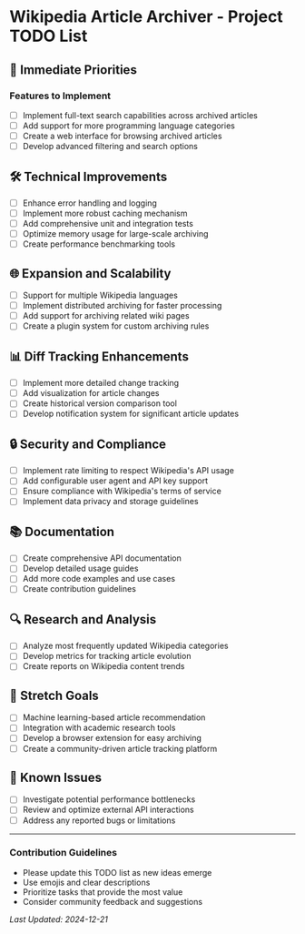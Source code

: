 # Wikipedia Article Archiver - Project TODO List

## 🚀 Immediate Priorities

### Features to Implement
- [ ] Implement full-text search capabilities across archived articles
- [ ] Add support for more programming language categories
- [ ] Create a web interface for browsing archived articles
- [ ] Develop advanced filtering and search options

## 🛠 Technical Improvements
- [ ] Enhance error handling and logging
- [ ] Implement more robust caching mechanism
- [ ] Add comprehensive unit and integration tests
- [ ] Optimize memory usage for large-scale archiving
- [ ] Create performance benchmarking tools

## 🌐 Expansion and Scalability
- [ ] Support for multiple Wikipedia languages
- [ ] Implement distributed archiving for faster processing
- [ ] Add support for archiving related wiki pages
- [ ] Create a plugin system for custom archiving rules

## 📊 Diff Tracking Enhancements
- [ ] Implement more detailed change tracking
- [ ] Add visualization for article changes
- [ ] Create historical version comparison tool
- [ ] Develop notification system for significant article updates

## 🔒 Security and Compliance
- [ ] Implement rate limiting to respect Wikipedia's API usage
- [ ] Add configurable user agent and API key support
- [ ] Ensure compliance with Wikipedia's terms of service
- [ ] Implement data privacy and storage guidelines

## 📚 Documentation
- [ ] Create comprehensive API documentation
- [ ] Develop detailed usage guides
- [ ] Add more code examples and use cases
- [ ] Create contribution guidelines

## 🔍 Research and Analysis
- [ ] Analyze most frequently updated Wikipedia categories
- [ ] Develop metrics for tracking article evolution
- [ ] Create reports on Wikipedia content trends

## 🌟 Stretch Goals
- [ ] Machine learning-based article recommendation
- [ ] Integration with academic research tools
- [ ] Develop a browser extension for easy archiving
- [ ] Create a community-driven article tracking platform

## 🐛 Known Issues
- [ ] Investigate potential performance bottlenecks
- [ ] Review and optimize external API interactions
- [ ] Address any reported bugs or limitations

---

### Contribution Guidelines
- Please update this TODO list as new ideas emerge
- Use emojis and clear descriptions
- Prioritize tasks that provide the most value
- Consider community feedback and suggestions

*Last Updated: 2024-12-21*
